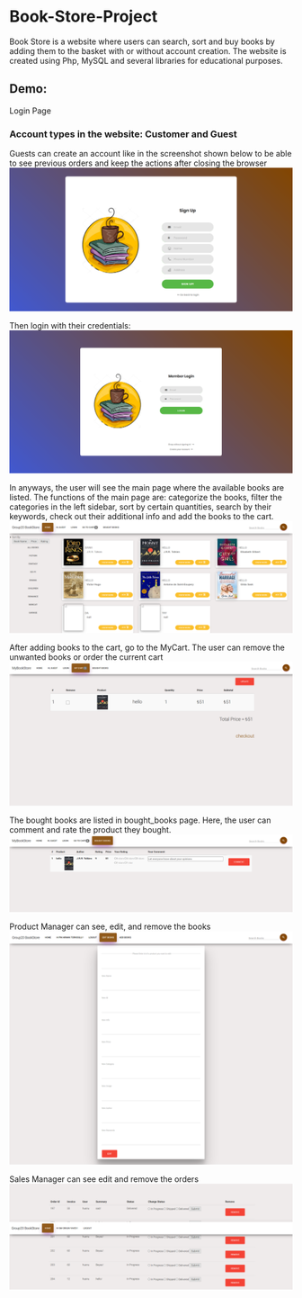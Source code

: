 # Book-Store-Project
Book Store is a website where users can search, sort and buy books by adding them to the basket with or without account creation. 
The website is created using Php, MySQL and several libraries for educational purposes. 


## Demo:
Login Page
### Account types in the website: Customer and Guest
Guests can create an account like in the screenshot shown below to be able to see previous orders and keep the actions after closing the browser
![alt text](https://github.com/armantorik/Book-Store-Project/blob/main/Screenshots/signin.png?raw=true)

Then login with their credentials:
![alt text](https://github.com/armantorik/Book-Store-Project/blob/main/Screenshots/Login.png?raw=true)

In anyways, the user will see the main page where the available books are listed. The functions of the main page are: categorize the books, filter the categories in the left sidebar, sort by certain quantities, search by their keywords, check out their additional info and add the books to the cart. 
![alt text](https://github.com/armantorik/Book-Store-Project/blob/main/Screenshots/menu.png?raw=true)

After adding books to the cart, go to the MyCart. The user can remove the unwanted books or order the current cart
![alt text](https://github.com/armantorik/Book-Store-Project/blob/main/Screenshots/Cart.png?raw=true)

The bought books are listed in bought_books page. Here, the user can comment and rate the product they bought.
![alt text](https://github.com/armantorik/Book-Store-Project/blob/main/Screenshots/bought.png?raw=true)

Product Manager can see, edit, and remove the books
![alt text](https://github.com/armantorik/Book-Store-Project/blob/main/Screenshots/pm.png?raw=true)

Sales Manager can see edit and remove the orders
![alt text](https://github.com/armantorik/Book-Store-Project/blob/main/Screenshots/sm.png?raw=true)
